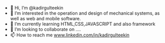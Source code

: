 - 👋 Hi, I’m @kadirgulteekin
- 👀 I’m interested in the operation and design of mechanical systems, as well as web and mobile software.
- 🌱 I’m currently learning HTML,CSS,JAVASCRIPT and also framework
- 💞️ I’m looking to collaborate on ....
- 📫 How to reach me www.linkedin.com/in/kadirgulteekin

<!---
kadirgulteekin/kadirgulteekin is a ✨ special ✨ repository because its `README.md` (this file) appears on your GitHub profile.
You can click the Preview link to take a look at your changes.
--->
